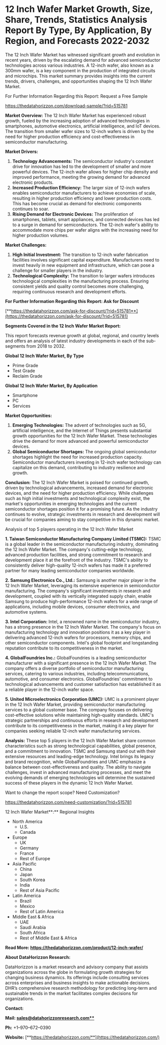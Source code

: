 ﻿# **12 Inch Wafer Market Growth, Size, Share, Trends, Statistics Analysis Report By Type, By Application, By Region, and Forecasts 2022-2032**
The 12 Inch Wafer Market has witnessed significant growth and evolution in recent years, driven by the escalating demand for advanced semiconductor technologies across various industries. A 12-inch wafer, also known as a 300mm wafer, is a key component in the production of integrated circuits and microchips. This market summary provides insights into the current trends, drivers, challenges, and opportunities shaping the 12 Inch Wafer Market.

For Further Information Regarding this Report: Request a Free Sample

<https://thedatahorizzon.com/download-sample/?rid=515781>

**Market Overview:** The 12 Inch Wafer Market has experienced robust growth, fueled by the increasing adoption of advanced technologies in smartphones, automotive electronics, artificial intelligence, and IoT devices. The transition from smaller wafer sizes to 12-inch wafers is driven by the need for higher production efficiency and cost-effectiveness in semiconductor manufacturing.

**Market Drivers:**

1. **Technology Advancements:** The semiconductor industry's constant drive for innovation has led to the development of smaller and more powerful devices. The 12-inch wafer allows for higher chip density and improved performance, meeting the growing demand for advanced electronic products.
1. **Increased Production Efficiency:** The larger size of 12-inch wafers enables semiconductor manufacturers to achieve economies of scale, resulting in higher production efficiency and lower production costs. This has become crucial as demand for electronic components continues to soar.
1. **Rising Demand for Electronic Devices:** The proliferation of smartphones, tablets, smart appliances, and connected devices has led to a surge in demand for semiconductors. The 12-inch wafer's ability to accommodate more chips per wafer aligns with the increasing need for higher production volumes.

**Market Challenges:**

1. **High Initial Investment:** The transition to 12-inch wafer fabrication facilities involves significant capital expenditure. Manufacturers need to invest heavily in new equipment and infrastructure, which can pose a challenge for smaller players in the industry.
1. **Technological Complexity:** The transition to larger wafers introduces technological complexities in the manufacturing process. Ensuring consistent yields and quality control becomes more challenging, requiring continuous research and development efforts.

**For Further Information Regarding this Report: Ask for Discount**

[**https://thedatahorizzon.com/ask-for-discount/?rid=515781**](https://thedatahorizzon.com/ask-for-discount/?rid=515781)

**Segments Covered in the 12 Inch Wafer Market Report:**

This report forecasts revenue growth at global, regional, and country levels and offers an analysis of latest industry developments in each of the sub-segments from 2018 to 2032.

**Global 12 Inch Wafer Market, By Type**

- Prime Grade
- Test Grade
- Reclaim Grade

**Global 12 Inch Wafer Market, By Application**

- Smartphone
- PC
- Services

**Market Opportunities:**

1. **Emerging Technologies:** The advent of technologies such as 5G, artificial intelligence, and the Internet of Things presents substantial growth opportunities for the 12 Inch Wafer Market. These technologies drive the demand for more advanced and powerful semiconductor devices.
1. **Global Semiconductor Shortages:** The ongoing global semiconductor shortages highlight the need for increased production capacity. Semiconductor manufacturers investing in 12-inch wafer technology can capitalize on this demand, contributing to industry resilience and growth.

**Conclusion:** The 12 Inch Wafer Market is poised for continued growth, driven by technological advancements, increased demand for electronic devices, and the need for higher production efficiency. While challenges such as high initial investments and technological complexity exist, the market's opportunities in emerging technologies and the current semiconductor shortages position it for a promising future. As the industry continues to evolve, strategic investments in research and development will be crucial for companies aiming to stay competitive in this dynamic market.



Analysis of top 5 players operating in the 12 Inch Wafer Market 

**1. Taiwan Semiconductor Manufacturing Company Limited (TSMC):** TSMC is a global leader in the semiconductor manufacturing industry, dominating the 12 Inch Wafer Market. The company's cutting-edge technology, advanced production facilities, and strong commitment to research and development place it at the forefront of the industry. TSMC's ability to consistently deliver high-quality 12-inch wafers has made it a preferred partner for many leading semiconductor companies worldwide.

**2. Samsung Electronics Co., Ltd.:** Samsung is another major player in the 12 Inch Wafer Market, leveraging its extensive experience in semiconductor manufacturing. The company's significant investments in research and development, coupled with its vertically integrated supply chain, enable Samsung to produce high-performance 12-inch wafers for a wide range of applications, including mobile devices, consumer electronics, and automotive systems.

**3. Intel Corporation:** Intel, a renowned name in the semiconductor industry, has a strong presence in the 12 Inch Wafer Market. The company's focus on manufacturing technology and innovation positions it as a key player in delivering advanced 12-inch wafers for processors, memory chips, and other semiconductor components. Intel's global footprint and longstanding reputation contribute to its competitiveness in the market.

**4. GlobalFoundries Inc.:** GlobalFoundries is a leading semiconductor manufacturer with a significant presence in the 12 Inch Wafer Market. The company offers a diverse portfolio of semiconductor manufacturing services, catering to various industries, including telecommunications, automotive, and consumer electronics. GlobalFoundries' commitment to technological advancements and customer satisfaction has established it as a reliable player in the 12-inch wafer space.

**5. United Microelectronics Corporation (UMC):** UMC is a prominent player in the 12 Inch Wafer Market, providing semiconductor manufacturing services to a global customer base. The company focuses on delivering cost-effective solutions while maintaining high-quality standards. UMC's strategic partnerships and continuous efforts in research and development contribute to its competitiveness in the market, making it a key player for companies seeking reliable 12-inch wafer manufacturing services.

**Analysis:** These top 5 players in the 12 Inch Wafer Market share common characteristics such as strong technological capabilities, global presence, and a commitment to innovation. TSMC and Samsung stand out with their extensive resources and leading-edge technology. Intel brings its legacy and brand recognition, while GlobalFoundries and UMC emphasize a balance between cost-effectiveness and quality. The ability to navigate challenges, invest in advanced manufacturing processes, and meet the evolving demands of emerging technologies will determine the sustained success of these players in the dynamic 12 Inch Wafer Market.

Want to change the report scope? Need Customization?

<https://thedatahorizzon.com/need-customization/?rid=515781>

12 Inch Wafer Market**:** Regional Insights

- North America
  - U.S.
  - Canada
- Europe
  - UK
  - Germany
  - France
  - Rest of Europe
- Asia Pacific
  - China
  - Japan
  - South Korea
  - India
  - Rest of Asia Pacific
- Latin America
  - Brazil
  - Mexico
  - Rest of Latin America
- Middle East & Africa
  - UAE
  - Saudi Arabia
  - South Africa
  - Rest of Middle East & Africa

**Read More: https://thedatahorizzon.com/product/12-inch-wafer/**

**About DataHorizzon Research:**

DataHorizzon is a market research and advisory company that assists organizations across the globe in formulating growth strategies for changing business dynamics. Its offerings include consulting services across enterprises and business insights to make actionable decisions. DHR’s comprehensive research methodology for predicting long-term and sustainable trends in the market facilitates complex decisions for organizations.

**Contact:**

**Mail: [sales@datahorizzonresearch.com**](mailto:sales@datahorizzonresearch.com)**

**Ph:** +1–970–672–0390

**Website:** [**https://thedatahorizzon.com/**](https://thedatahorizzon.com/)


